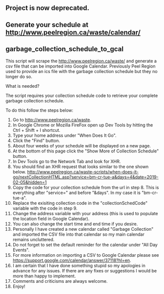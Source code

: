 ## Project is now deprecated.
## Generate your schedule at http://www.peelregion.ca/waste/calendar/
## garbage_collection_schedule_to_gcal

This script will scrape the http://www.peelregion.ca/waste/ and generate a csv file that can be imported into Google Calendar.
Previously Peel Region used to provide an ics file with the garbage collection schedule but they no longer do so.

What is needed?

The script requires your collection schedule code to retrieve your complete garbage collection schedule.

To do this follow the steps below:

01. Go to http://www.peelregion.ca/waste.
02. In Google Chrome or Mozilla FireFox open up Dev Tools by hitting the Ctrl + Shift + I shortcut.
03. Type your home address under "When Does It Go".
04. Click the "Find" button.
05. About four weeks of your schedule will be displayed on a new page.
06. At the bottom of this page click the "Show More of Collection Schedule" button.
07. In Dev Tools go to the Network Tab and look for XHR.
08. You should find an XHR request that looks similar to the one shown below. 
http://www.peelregion.ca/waste-scripts/when-does-it-go/nextCollectionHTML.asp?service=bm-cr-tue-a&days=4&date=2019-02-05&hidden=1
09. Copy the code for your collection schedule from the url in step 8. This is everything after "service=" and before "&days". In my case it is "bm-cr-tue-a".
10. Replace the exisiting collection code in the "collectionSchedCode" variable with the code in step 9.
11. Change the address variable with your address (this is used to populate the location field in Google Calendar).
12. You can also change the start time and end time if you desire.
13. Personally I have created a new calendar called "Garbage Collection" and imported the CSV file into that calendar so my main calendar remains uncluttered.
14. Do not forget to set the default reminder for the calendar under "All Day Events".
15. For more information on importing a CSV to Google Calendar please see https://support.google.com/calendar/answer/37118?hl=en.
16. I am certain that I have done something stupid so my apologies in advance for any issues. If there are any fixes or suggestions I would be more than happy to implement.
17. Comments and criticisms are always welcome.
18. Enjoy!
